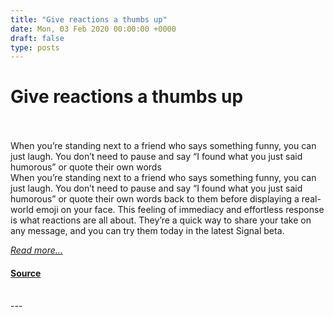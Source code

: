 ```yaml
---
title: "Give reactions a thumbs up"
date: Mon, 03 Feb 2020 00:00:00 +0000
draft: false
type: posts
---
```

# Give reactions a thumbs up

<br/>

<br/>
 When you’re standing next to a friend who says something funny, you can just laugh. You don’t need to pause and say “I found what you just said humorous” or quote their own words
<br/>
When you’re standing next to a friend who says something funny, you can just laugh. You don’t need to pause and say “I found what you just said humorous” or quote their own words back to them before displaying a real-world emoji on your face. This feeling of immediacy and effortless response is what reactions are all about. They’re a quick way to share your take on any message, and you can try them today in the latest Signal beta.

[_Read more..._](https://signal.org/blog/reactions/)

#### [Source](https://signal.org/blog/reactions/)

<br/>
---
